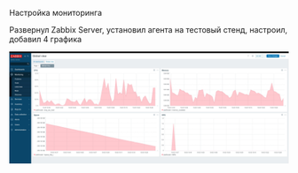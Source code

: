 Настройка мониторинга

Развернул Zabbix Server, установил агента на тестовый стенд, настроил, добавил 4 графика

![Графики](img/1.jpg)
